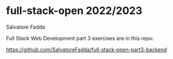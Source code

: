 # full-stack-open 2022/2023

Salvatore Fadda

Full Stack Web Development part 3 exercises are in this repo:

https://github.com/SalvatoreFadda/full-stack-open-part3-backend
